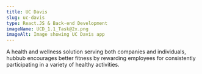 ```yaml
---
title: UC Davis
slug: uc-davis
type: React.JS & Back-end Development
imageName: UCD_1.1_Task@2x.png
imageAlt: Image showing UC Davis app
---
```

A health and wellness solution serving both companies and individuals, hubbub encourages better fitness by rewarding employees for consistently participating in a variety of healthy activities.